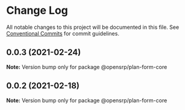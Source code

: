 # Change Log

All notable changes to this project will be documented in this file.
See [Conventional Commits](https://conventionalcommits.org) for commit guidelines.

## 0.0.3 (2021-02-24)

**Note:** Version bump only for package @opensrp/plan-form-core

## 0.0.2 (2021-02-18)

**Note:** Version bump only for package @opensrp/plan-form-core
